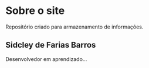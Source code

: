 # Sobre o site
Repositório criado para armazenamento de informações.

## Sidcley de Farias Barros
Desenvolvedor em aprendizado...
